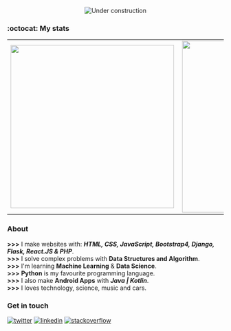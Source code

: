 <div align="center">
  
![Under construction](https://user-images.githubusercontent.com/282759/84681715-8c7cb580-af02-11ea-85a4-05d069c72121.gif)

</div>

### :octocat: My stats
  <table>
  <tr>
      <td><img width="380px" align="left" src="https://github-readme-stats.vercel.app/api?username=RocqJones&show_icons=true"/></td>
      <td><img width="400px" align="left" src="https://github-readme-stats.vercel.app/api/top-langs/?username=RocqJones&hide=css&layout=compact"/></td>      
  </tr>   
</table>

### About
**>>>** I make websites with: ***HTML, CSS, JavaScript, Bootstrap4, Django, Flask, React.JS & PHP***.<br>
**>>>** I solve complex problems with **Data Structures and Algorithm**.<br>
**>>>** I'm learning **Machine Learning** & **Data Science**.<br>
**>>>** **Python** is my favourite programming language.<br>
**>>>** I also make **Android Apps** with ***Java | Kotlin***.<br>
**>>>** I loves technology, science, music and cars.<br>

### Get in touch
<p>
  <a href="https://twitter.com/RocqJones"><img src="https://img.icons8.com/color/50/000000/twitter-squared.png" alt="twitter"/></a>
  <a href="https://www.linkedin.com/in/jones-mbindyo/"><img src="https://img.icons8.com/color/50/000000/linkedin.png" alt="linkedin"/></a>
  <a href="https://stackoverflow.com/users/11779588/rocqjones"><img src="https://img.icons8.com/color/50/000000/stackoverflow.png" alt="stackoverflow"/></a>
<p>
